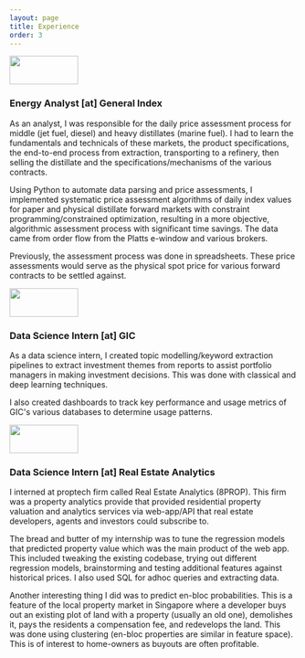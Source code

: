 ```yaml
---
layout: page
title: Experience
order: 3
---
```

<div class="exp">
    <img class="exp2" src="{{ site.imageurl }}/Logos/GX1.png" width='120px' height='50px'>
    <div>
        <h3> Energy Analyst [at] General Index</h3>
        <p>
        As an analyst, I was responsible for the daily price assessment process for middle (jet fuel, diesel) and heavy distillates (marine fuel). I had to learn the fundamentals and technicals of these markets, the product specifications, the end-to-end process from extraction, transporting to a refinery, then selling the distillate and the specifications/mechanisms of the various contracts.
        </p>
        <p> 
        Using Python to automate data parsing and price assessments, I implemented systematic price assessment algorithms of daily index values for paper and physical distillate forward markets with constraint programming/constrained optimization, resulting in a more objective, algorithmic assessment process with significant time savings. The data came from order flow from the Platts e-window and various brokers.
        </p>
        <p>
        Previously, the assessment process was done in spreadsheets. These price assessments would serve as the physical spot price for various forward contracts to be settled against.
        </p>
    </div>
</div>



<div class="exp">
    <img class="exp2" src="{{ site.imageurl }}/Logos/GIC.png" width='120px' height='50px'>
    <div>
        <h3> Data Science Intern [at] GIC</h3>
        <p>
        As a data science intern, I created topic modelling/keyword extraction pipelines to extract investment themes from reports to assist portfolio managers in making investment decisions. This was done with classical and deep learning techniques. 
        </p>
        <p>
        I also created dashboards to track key performance and usage metrics of GIC's various databases to determine usage patterns.
        </p>
    </div>
</div>

<div class="exp">
    <img class="exp2" src="{{ site.imageurl }}/Logos/REA.png" width='120px' height='50px'>
    <div>
        <h3> Data Science Intern [at] Real Estate Analytics</h3>
        <p>
        I interned at proptech firm called Real Estate Analytics (8PROP). This firm was a property analytics provide that provided residential property valuation and analytics services via web-app/API that real estate developers, agents and investors could subscribe to. 
        </p>
        <p>
        The bread and butter of my internship was to tune the regression models that predicted property value which was the main product of the web app. This included tweaking the existing codebase, trying out different regression models, brainstorming and testing additional features against historical prices. I also used SQL for adhoc queries and extracting data.
        </p>
        <p>
        Another interesting thing I did was to predict en-bloc probabilities. This is a feature of the local property market in Singapore where a developer buys out an existing plot of land with a property (usually an old one), demolishes it, pays the residents a compensation fee, and redevelops the land. This was done using clustering (en-bloc properties are similar in feature space). This is of interest to home-owners as buyouts are often profitable.
        </p>
    </div>
</div>


